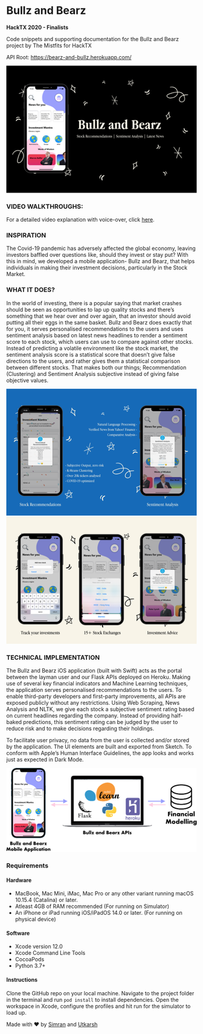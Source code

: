 # Bullz and Bearz

**HackTX 2020 - Finalists**

Code snippets and supporting documentation for the Bullz and Bearz project by The Mistfits for HackTX

API Root: https://bearz-and-bullz.herokuapp.com/

![App Screen 1](https://github.com/simmsss/Bullz-and-Bearz/blob/main/UI%20Elements/Screenshots/1.png?raw=true)

### VIDEO WALKTHROUGHS:

For a detailed video explanation with voice-over, click [here](https://www.youtube.com/watch?v=cmA_M69heNs).

### INSPIRATION 

The Covid-19 pandemic has adversely affected the global economy, leaving investors baffled over questions like, should they invest or stay put?  With this in mind, we developed a mobile application- Bullz and Bearz, that helps individuals in making their investment decisions, particularly in the Stock Market. 

### WHAT IT DOES?

In the world of investing, there is a popular saying that market crashes should be seen as opportunities to lap up quality stocks and there’s something that we hear over and over again, that an investor should avoid putting all their eggs in the same basket.
Bullz and Bearz does exactly that for you, it serves personalised recommendations to the users and uses sentiment analysis based on latest news headlines to render a sentiment score to each stock, which users can use to compare against other stocks.
Instead of predicting a volatile environment like the stock market, the sentiment analysis score is a statistical score that doesn’t give false directions to the users, and rather gives them a statistical comparison between different stocks.
That makes both our things; Recommendation (Clustering) and Sentiment Analysis subjective instead of giving false objective values.

![App Screen 2](https://github.com/simmsss/Bullz-and-Bearz/blob/main/UI%20Elements/Screenshots/2.png?raw=true)
![App Screen 3](https://github.com/simmsss/Bullz-and-Bearz/blob/main/UI%20Elements/Screenshots/3.png?raw=true)

### TECHNICAL IMPLEMENTATION

The Bullz and Bearz iOS application (built with Swift) acts as the portal between the layman user and our Flask APIs deployed on Heroku. Making use of several key financial indicators and Machine Learning techniques, the application serves personalised recommendations to the users. To enable third-party developers and first-party improvements, all APIs are exposed publicly without any restrictions.
Using Web Scraping, News Analysis and NLTK, we give each stock a subjective sentiment rating based on current headlines regarding the company. Instead of providing half-baked predictions, this sentiment rating can be judged by the user to reduce risk and to make decisions regarding their holdings.

To facilitate user privacy, no data from the user is collected and/or stored by the application.
The UI elements are built and exported from Sketch. To conform with Apple’s Human Interface Guidelines, the app looks and works just as expected in Dark Mode.

![Technical framework](https://github.com/simmsss/Bullz-and-Bearz/blob/main/UI%20Elements/Technical%20Framework.jpg?raw=true)

### Requirements

#### Hardware

* MacBook, Mac Mini, iMac, Mac Pro or any other variant running macOS 10.15.4 (Catalina) or later.
* Atleast 4GB of RAM recommended (For running on Simulator)
* An iPhone or iPad running iOS/iPadOS 14.0 or later. (For running on physical device)

#### Software

* Xcode version 12.0
* Xcode Command Line Tools
* CocoaPods
* Python 3.7+

#### Instructions

Clone the GitHub repo on your local machine. Navigate to the project folder in the terminal and run `pod install` to install dependencies. Open the workspace in Xcode, configure the profiles and hit run for the simulator to load up. 

Made with ❤️ by [Simran](https://simmsss.github.io/) and [Utkarsh](https://skhiearth.github.io/)
